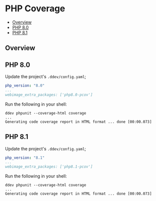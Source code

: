 # PHP Coverage <!-- omit in toc -->

- [Overview](#overview)
- [PHP 8.0](#php-80)
- [PHP 8.1](#php-81)

## Overview

## PHP 8.0

Update the project's `.ddev/config.yaml`;

```yml
php_version: "8.0"
...
webimage_extra_packages: ['php8.0-pcov']
```

Run the following in your shell:

```shell
ddev phpunit --coverage-html coverage
...
Generating code coverage report in HTML format ... done [00:00.073]
```

## PHP 8.1

Update the project's `.ddev/config.yaml`;

```yml
php_version: "8.1"
...
webimage_extra_packages: ['php8.1-pcov']
```

Run the following in your shell:

```shell
ddev phpunit --coverage-html coverage
...
Generating code coverage report in HTML format ... done [00:00.073]
```
